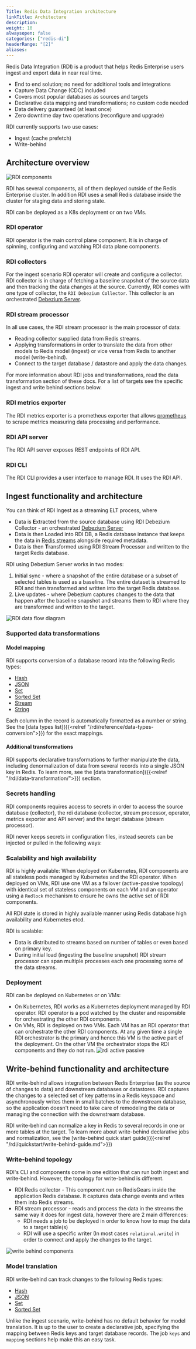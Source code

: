 ```yaml
---
Title: Redis Data Integration architecture
linkTitle: Architecture
description:
weight: 10
alwaysopen: false
categories: ["redis-di"]
headerRange: "[2]"
aliases:
---
```


Redis Data Integration (RDI) is a product that helps Redis Enterprise users ingest and export data in near real time.

- End to end solution; no need for additional tools and integrations
- Capture Data Change (CDC) included
- Covers most popular databases as sources and targets
- Declarative data mapping and transformations; no custom code needed
- Data delivery guaranteed (at least once)
- Zero downtime day two operations (reconfigure and upgrade)

RDI currently supports two use cases:

- Ingest (cache prefetch)
- Write-behind

## Architecture overview

![RDI components](/images/rdi/rdi-components.png)

RDI has several components, all of them deployed outside of the Redis Enterprise cluster. In addition RDI uses a small Redis database inside the cluster for staging data and storing state.

RDI can be deployed as a K8s deployment or on two VMs.

### RDI operator

RDI operator is the main control plane component. It is in charge of spinning, configuring and watching RDI data plane components.

### RDI collectors

For the ingest scenario RDI operator will create and configure a collector. RDI collector is in charge of fetching a baseline snapshot of the source data and then tracking the data changes at the source.
Currently, RDI comes with one type of collector, the `RDI Debezium Collector`. This collector is an orchestrated [Debezium Server](https://debezium.io/).

### RDI stream processor

In all use cases, the RDI stream processor is the main processor of data:

- Reading collector supplied data from Redis streams.
- Applying transformations in order to translate the data from other models to Redis model (ingest) or vice versa from Redis to another model (write-behind).
- Connect to the target database / datastore and apply the data changes.

For more information about RDI jobs and transformations, read the data transformation section of these docs.
For a list of targets see the specific ingest and write behind sections below.

### RDI metrics exporter

The RDI metrics exporter is a prometheus exporter that allows [prometheus](https://prometheus.io/) to scrape metrics measuring data processing and performance.

### RDI API server

The RDI API server exposes REST endpoints of RDI API.

### RDI CLI

The RDI CLI provides a user interface to manage RDI. It uses the RDI API.


## Ingest functionality and architecture

You can think of RDI Ingest as a streaming ELT process, where

- Data is **E**xtracted from the source database using RDI Debezium Collector - an orchestrated [Debezium Server](https://debezium.io/)
- Data is then **L**oaded into RDI DB, a Redis database instance that keeps the data in [Redis streams](https://redis.io/docs/manual/data-types/streams/) alongside required metadata.
- Data is then **T**ransformed using RDI Stream Processor and written to the target Redis database.

RDI using Debezium Server works in two modes:

1. Initial sync - where a snapshot of the entire database or a subset of selected tables is used as a baseline. The entire dataset is streamed to RDI and then transformed and written into the target Redis database.
2. Live updates - where Debezium captures changes to the data that happen after the baseline snapshot and streams them to RDI where they are transformed and written to the target.

![RDI data flow diagram](/images/rdi/rdi-ingest-data-flow.png)


### Supported data transformations

#### Model mapping

RDI supports conversion of a database record into the following Redis types:

- [Hash](https://redis.io/docs/data-types/hashes/)
- [JSON](https://redis.io/docs/data-types/json/)
- [Set](https://redis.io/docs/data-types/sets/)
- [Sorted Set](https://redis.io/docs/data-types/sorted-sets/)
- [Stream](https://redis.io/docs/data-types/streams/)
- [String](https://redis.io/docs/data-types/strings/)

Each column in the record is automatically formatted as a number or string. See the [data types list]({{<relref "/rdi/reference/data-types-conversion">}}) for the exact mappings.

#### Additional transformations

RDI supports declarative transformations to further manipulate the data, including denormalization of data from several records into a single JSON key in Redis. To learn more, see the [data transformation]({{<relref "/rdi/data-transformation/">}}) section.


### Secrets handling

RDI components requires access to secrets in order to access the source database (collector), the rdi database (collector, stream processor, operator, metrics exporter and API server) and the target database (stream processor).

RDI never keeps secrets in configuration files, instead secrets can be injected or pulled in the following ways:


### Scalability and high availability

RDI is highly available:
When deployed on Kubernetes, RDI components are all stateless pods managed by Kubernetes and the RDI operator.
When deployed on VMs, RDI use one VM as a failover (active-passive topology) with identical set of stateless components on each VM and an operator using a `Redlock` mechanism to ensure he owns the active set of RDI components.

All RDI state is stored in highly available manner using Redis database high availability and Kubernetes etcd.

RDI is scalable:

- Data is distributed to streams based on number of tables or even based on primary key.
- During initial load (ingesting the baseline snapshot) RDI stream processor can span multiple processes each one processing some of the data streams.

### Deployment

RDI can be deployed on Kubernetes or on VMs:

- On Kubernetes, RDI works as a Kubernetes deployment managed by RDI operator. RDI operator is a pod watched by the cluster and responsible for orchestrating the other RDI components.
- On VMs, RDI is deployed on two VMs. Each VM has an RDI operator that can orchestrate the other RDI components. At any given time a single RDI orchestrator is the primary and hence this VM is the active part of the deployment. On the other VM the orchestrator stops the RDI components and they do not run.
![rdi active passive](/images/rdi/rdi-active-passive.png)

## Write-behind functionality and architecture

RDI write-behind allows integration between Redis Enterprise (as the source of changes to data) and downstream databases or datastores.
RDI captures the changes to a selected set of key patterns in a Redis keyspace and asynchronously writes them in small batches to the downstream database, so the application doesn't need to take care of remodeling the data or managing the connection with the downstream database.

RDI write-behind can normalize a key in Redis to several records in one or more tables at the target.
To learn more about write-behind declarative jobs and normalization, see the [write-behind quick start guide]({{<relref "/rdi/quickstart/write-behind-guide.md">}})

### Write-behind topology

RDI's CLI and components come in one edition that can run both ingest and write-behind. However, the topology for write-behind is different.

- RDI Redis collector - This component run on RedisGears inside the application Redis database. It captures data change events and writes them into Redis streams.
- RDI stream processor - reads and process the data in the streams the same way it does for ingest data, however there are 2 main differences:
  - RDI needs a job to be deployed in order to know how to map the data to a target table(s)
  - RDI will use a specific writer (In most cases `relational.write`) in order to connect and apply the changes to the target.

![write behind components](/images/rdi/rdi-write-behind.png)

### Model translation

RDI write-behind can track changes to the following Redis types:

- [Hash](https://redis.io/docs/data-types/hashes/)
- [JSON](https://redis.io/docs/data-types/json/)
- [Set](https://redis.io/docs/data-types/sets/)
- [Sorted Set](https://redis.io/docs/data-types/sorted-sets/)

Unlike the ingest scenario, write-behind has no default behavior for model translation. It is up to the user to create a declarative job, specifying the mapping between Redis keys and target database records.
The job `keys` and `mapping` sections help make this an easy task.
